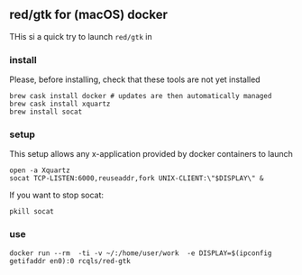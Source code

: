 ## red/gtk for (macOS) docker

THis si a quick try to launch `red/gtk` in  

### install

Please, before installing, check that these tools are not yet installed

```{bash}
brew cask install docker # updates are then automatically managed 
brew cask install xquartz
brew install socat
```
### setup

This setup allows any x-application provided by docker containers to launch 

```{bash}
open -a Xquartz
socat TCP-LISTEN:6000,reuseaddr,fork UNIX-CLIENT:\"$DISPLAY\" &
```

If you want to stop socat: 

```{bash}
pkill socat
```

### use

```{bash}
docker run --rm  -ti -v ~/:/home/user/work  -e DISPLAY=$(ipconfig getifaddr en0):0 rcqls/red-gtk
```